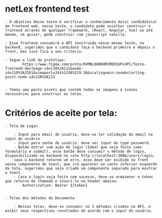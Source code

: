 # netLex frontend test

    - O objetivo desse teste é verificar o conhecimento do(a) candidato(a) em frontend web, nesse teste, o candidato pode escolher construir o frontend através de qualquer framework, (React, Angular, Vue) ou até mesmo, se quiser, pode construir com javascript vanilla.

    - Esse frontend consumirá a API construída nesse mesmo teste, no backend, sugerimos que o candidato faça o backend primeiro e depois o front, mas isso fica a seu critério.

    - Segue o link do protótipo:
            https://www.figma.com/proto/RVMNL080DHMJMER1bPvUPC/Teste-frontend-dev?page-id=110%3A112&node-id=110%3A2501&viewport=241%2C48%2C0.36&scaling=min-zoom&starting-point-node-id=110%3A113


    - Temos uma pasta assets que contém todas as imagens e ícones necessários para construir as telas.
# Critérios de aceite por tela:

    - Tela de Login

        - Input para email do usuário, deve-se ter validação do email no input do usuário
        - Input para senha do usuário, deve ser input do type password.
        - Botão entrar com ação de login (Ideal que seja feito como formulário e submit), esse botão deve consumir o método de login, disponibilizado no backend na rota http://localhost:3086/users/login,
        caso o backend retorne um erro, esse deve ser exibido no front nesse componente de toast, que irá aparecer no canto inferior esquerdo da tela, sugerimos que seja criado um componente separado para mostrar o toast.
        - Caso o login seja feito com sucesso, deve-se armazenar o token que retorna da chamada e inserí-lo no header abaixo:
            Authorization: Bearer ${token}
        

    - Telas dos métodos do Documento

        - Nessas telas, deve-se consumir os 3 métodos criados na API, e exibir seus respectivos resultados de acordo com o input do usuário.
